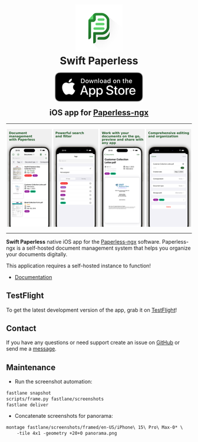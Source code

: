 <p align="center" style="margin-bottom:0.25em">

<img src="logo.png" width="128" />

</p>

<h1 align="center" style="margin-top:0em;margin-bottom:0.25em;">
Swift Paperless
</h1>

<p align="center">
<a href="https://apps.apple.com/app/swift-paperless/id6448698521">
<img src="app_store.svg" />
</a>
</p>

<h2 align="center" style="margin-top:0.25em;">
iOS app for <a href="https://github.com/paperless-ngx/paperless-ngx">Paperless-ngx</a>
</h2>

<hr/>

<a href="https://apps.apple.com/app/swift-paperless/id6448698521">
<img src="panorama.png" />
</a>



---

**Swift Paperless** native iOS app for the
[Paperless-ngx](https://github.com/paperless-ngx/paperless-ngx) software.
Paperless-ngx is a self-hosted document management system that helps you
organize your documents digitally.

This application requires a self-hosted instance to function!

- [Documentation](https://paulgessinger.github.io/swift-paperless/)

## TestFlight

To get the latest development version of the app, grab it on
[TestFlight](https://testflight.apple.com/join/bOpOdzwL)!

## Contact
If you have any questions or need support create an issue on [GitHub](https://github.com/paulgessinger/swift-paperless/issues/new) or send me a [message](mailto:swift-paperless@paulgessinger.com).

## Maintenance

- Run the screenshot automation:

```console
fastlane snapshot
scripts/frame.py fastlane/screenshots
fastlane deliver
```

- Concatenate screenshots for panorama:

```console
montage fastlane/screenshots/framed/en-US/iPhone\ 15\ Pro\ Max-0* \
    -tile 4x1 -geometry +20+0 panorama.png
```
